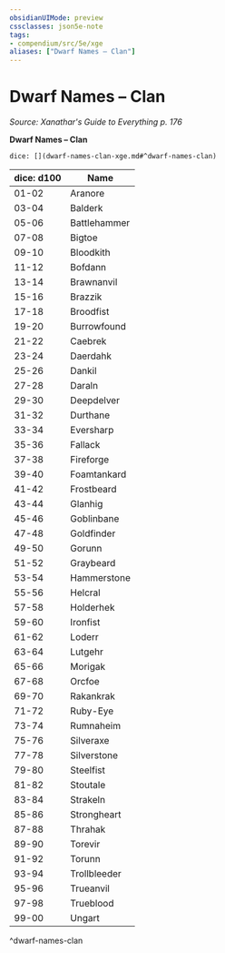 ```yaml
---
obsidianUIMode: preview
cssclasses: json5e-note
tags:
- compendium/src/5e/xge
aliases: ["Dwarf Names – Clan"]
---
```

# Dwarf Names – Clan
*Source: Xanathar's Guide to Everything p. 176* 

**Dwarf Names – Clan**

`dice: [](dwarf-names-clan-xge.md#^dwarf-names-clan)`

| dice: d100 | Name |
|------------|------|
| 01-02 | Aranore |
| 03-04 | Balderk |
| 05-06 | Battlehammer |
| 07-08 | Bigtoe |
| 09-10 | Bloodkith |
| 11-12 | Bofdann |
| 13-14 | Brawnanvil |
| 15-16 | Brazzik |
| 17-18 | Broodfist |
| 19-20 | Burrowfound |
| 21-22 | Caebrek |
| 23-24 | Daerdahk |
| 25-26 | Dankil |
| 27-28 | Daraln |
| 29-30 | Deepdelver |
| 31-32 | Durthane |
| 33-34 | Eversharp |
| 35-36 | Fallack |
| 37-38 | Fireforge |
| 39-40 | Foamtankard |
| 41-42 | Frostbeard |
| 43-44 | Glanhig |
| 45-46 | Goblinbane |
| 47-48 | Goldfinder |
| 49-50 | Gorunn |
| 51-52 | Graybeard |
| 53-54 | Hammerstone |
| 55-56 | Helcral |
| 57-58 | Holderhek |
| 59-60 | Ironfist |
| 61-62 | Loderr |
| 63-64 | Lutgehr |
| 65-66 | Morigak |
| 67-68 | Orcfoe |
| 69-70 | Rakankrak |
| 71-72 | Ruby-Eye |
| 73-74 | Rumnaheim |
| 75-76 | Silveraxe |
| 77-78 | Silverstone |
| 79-80 | Steelfist |
| 81-82 | Stoutale |
| 83-84 | Strakeln |
| 85-86 | Strongheart |
| 87-88 | Thrahak |
| 89-90 | Torevir |
| 91-92 | Torunn |
| 93-94 | Trollbleeder |
| 95-96 | Trueanvil |
| 97-98 | Trueblood |
| 99-00 | Ungart |
^dwarf-names-clan